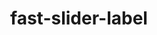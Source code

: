 ---
id: fast-slider-label
title: fast-slider-label
sidebar_label: fast-slider-label
custom_edit_url: https://github.com/microsoft/fast-dna/edit/master/packages/web-components/fast-foundation/src/slider-label/fast-slider-label.doc.md
---